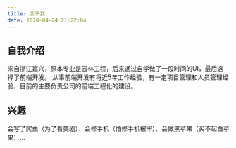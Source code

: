 ```yaml
---
title: 关于我
date: 2020-04-24 21:22:04
---
```


## 自我介绍
来自浙江嘉兴，原本专业是园林工程，后来通过自学做了一段时间的UI，最后选择了前端开发。
从事前端开发有将近5年工作经验，有一定项目管理和人员管理经验，目前的主要负责公司的前端工程化的建设。

## 兴趣
会写了爬虫（为了看美剧）、会修手机（怕修手机被宰）、会做黑苹果（买不起白苹果）...




